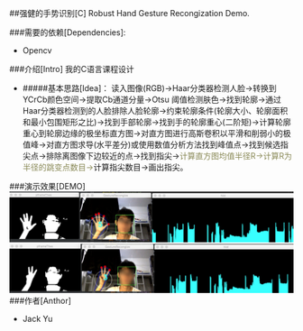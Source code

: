 ##强健的手势识别[C] Robust Hand Gesture Recongization Demo.

###需要的依赖[Dependencies]:
+ Opencv

###介绍[Intro]
	我的C语言课程设计
	
+ #####基本思路[Idea]：
读入图像(RGB)->Haar分类器检测人脸->转换到YCrCb颜色空间->提取Cb通道分量->Otsu 阈值检测肤色->找到轮廓->通过Haar分类器检测到的人脸排除人脸轮廓->约束轮廓条件(轮廓大小、轮廓面积和最小包围矩形之比)->找到手部轮廓->找到手的轮廓重心(二阶矩)->计算轮廓重心到轮廓边缘的极坐标直方图->对直方图进行高斯卷积以平滑和削弱小的极值峰->对直方图求导(水平差分)或使用数值分析方法找到峰值点->找到候选指尖点->排除离图像下边较近的点->找到指尖-><font color=#888855 >计算直方图均值半径R->计算R为半径的跳变点数目-></font>计算指尖数目->画出指尖。

###演示效果[DEMO]
![5](./temp/images/03A8DC4B-F9C4-4318-92BB-14B241ACA593.png)
![5](./temp/images/4BD34275-08C9-4B45-8CDB-4D1CCE495709.jpg)
###作者[Anthor]
+ Jack Yu